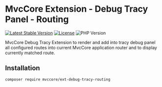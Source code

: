 # MvcCore Extension - Debug Tracy Panel - Routing

[![Latest Stable Version](https://img.shields.io/badge/Stable-v4.1.1-brightgreen.svg?style=plastic)](https://github.com/mvccore/ext-debug-tracy-routing/releases)
[![License](https://img.shields.io/badge/Licence-BSD-brightgreen.svg?style=plastic)](https://mvccore.github.io/docs/mvccore/4.0.0/LICENCE.md)
![PHP Version](https://img.shields.io/badge/PHP->=5.3-brightgreen.svg?style=plastic)

MvcCore Debug Tracy Extension to render and add into tracy debug panel all configured routes into current MvcCore application router and to display currently matched route.

## Installation
```shell
composer require mvccore/ext-debug-tracy-routing
```
